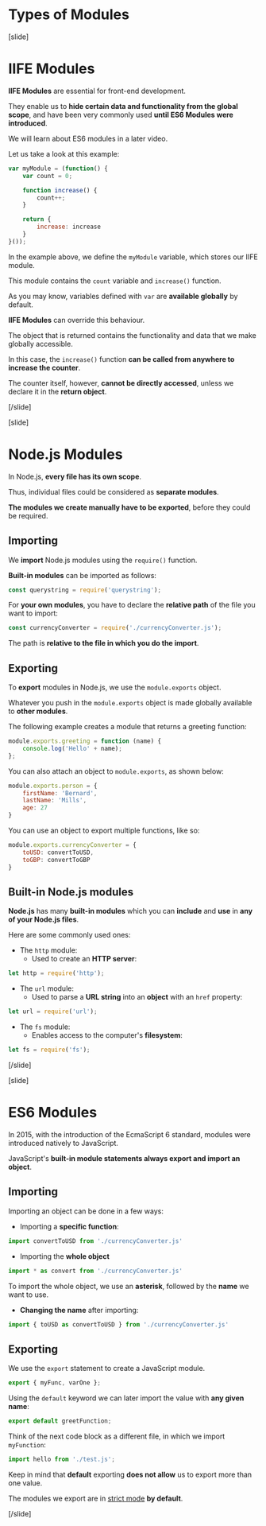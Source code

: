 # Types of Modules

[slide]
# IIFE Modules

**IIFE Modules** are essential for front-end development.

They enable us to **hide certain data and functionality from the global scope**, and have been very commonly used **until ES6 Modules were introduced**.

We will learn about ES6 modules in a later video.

Let us take a look at this example:

```js 
var myModule = (function() {
    var count = 0;

    function increase() {
        count++;
    }

    return {    
        increase: increase
    }
}());
```

In the example above, we define the `myModule` variable, which stores our IIFE module.

This module contains the `count` variable and `increase()` function.

As you may know, variables defined with `var` are **available globally** by default.

**IIFE Modules** can override this behaviour.

The object that is returned contains the functionality and data that we make globally accessible.

In this case, the `increase()` function **can be called from anywhere to increase the counter**.

The counter itself, however, **cannot be directly accessed**, unless we declare it in the **return object**.

[/slide]

[slide]
# Node.js Modules

In Node\.js, **every file has its own scope**.

Thus, individual files could be considered as **separate modules**.

**The modules we create manually have to be exported**, before they could be required.

## Importing

We **import** Node.js modules using the `require()` function.

**Built\-in modules** can be imported as follows:

```js
const querystring = require('querystring');
```

For **your own modules**, you have to declare the **relative path** of the file you want to import:

```js
const currencyConverter = require('./currencyConverter.js');
```

The path is **relative to the file in which you do the import**.

## Exporting

To **export** modules in Node\.js, we use the `module.exports` object.

Whatever you push in the `module.exports` object is made globally available to **other modules**.

The following example creates a module that returns a greeting function:

```js
module.exports.greeting = function (name) { 
    console.log('Hello' + name);
};
```

You can also attach an object to `module.exports`, as shown below:

```js
module.exports.person = {
    firstName: 'Bernard',
    lastName: 'Mills',
    age: 27
}
```

You can use an object to export multiple functions, like so:

```js
module.exports.currencyConverter = {
    toUSD: convertToUSD,
    toGBP: convertToGBP
}
```


## Built\-in Node\.js modules

**Node.js** has many **built\-in modules** which you can **include** and **use** in **any of your Node\.js files**.

Here are some commonly used ones:

- The `http` module:
    - Used to create an **HTTP server**\:

```js
let http = require('http');
```

- The `url` module:
    - Used to parse a **URL string** into an **object** with an `href` property:

```js
let url = require('url');
```

- The `fs` module:
    - Enables access to the computer's **filesystem**\:

```js
let fs = require('fs');
```

[/slide]

[slide]

# ES6 Modules

In 2015, with the introduction of the EcmaScript 6 standard, modules were introduced natively to JavaScript.

JavaScript's **built\-in module statements always export and import an object**.

## Importing


Importing an object can be done in a few ways:

- Importing a **specific function**:

```js
import convertToUSD from './currencyConverter.js'
```

- Importing the **whole object**

```js
import * as convert from './currencyConverter.js'
```

To import the whole object, we use an **asterisk**, followed by the **name** we want to use.

- **Changing the name** after importing:

```js
import { toUSD as convertToUSD } from './currencyConverter.js'
```

## Exporting

We use the `export` statement to create a JavaScript module.

```js
export { myFunc, varOne };
```

Using the `default` keyword we can later import the value with **any given name**:

```js
export default greetFunction;
```

Think of the next code block as a different file, in which we import `myFunction`\:

```js
import hello from './test.js';
```

Keep in mind that **default** exporting **does not allow** us to export more than one value.

The modules we export are in [strict mode](https://developer.mozilla.org/en-US/docs/Web/JavaScript/Reference/Strict_mode) **by default**.



[/slide]